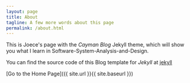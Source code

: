 ```yaml
---
layout: page
title: About
tagline: A few more words about this page
permalink: /about.html
---
```


This is Joece's page with the _Cayman Blog_ Jekyll theme, which will show you what I learn in Software-System-Analysis-and-Design. 

You can find the source code of this Blog template for _Jekyll_ at [jekyll](https://github.com/jekyll/jekyll)


[Go to the Home Page]({{ site.url }}{{ site.baseurl }})
